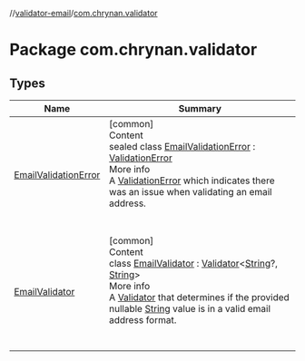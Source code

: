 //[validator-email](../../index.md)/[com.chrynan.validator](index.md)



# Package com.chrynan.validator  


## Types  
  
|  Name |  Summary | 
|---|---|
| <a name="com.chrynan.validator/EmailValidationError///PointingToDeclaration/"></a>[EmailValidationError](-email-validation-error/index.md)| <a name="com.chrynan.validator/EmailValidationError///PointingToDeclaration/"></a>[common]  <br>Content  <br>sealed class [EmailValidationError](-email-validation-error/index.md) : [ValidationError](../../../validator-core/validator-core/com.chrynan.validator/-validation-error/index.md)  <br>More info  <br>A [ValidationError](../../../validator-core/validator-core/com.chrynan.validator/-validation-error/index.md) which indicates there was an issue when validating an email address.  <br><br><br>|
| <a name="com.chrynan.validator/EmailValidator///PointingToDeclaration/"></a>[EmailValidator](-email-validator/index.md)| <a name="com.chrynan.validator/EmailValidator///PointingToDeclaration/"></a>[common]  <br>Content  <br>class [EmailValidator](-email-validator/index.md) : [Validator](../../../validator-core/validator-core/com.chrynan.validator/-validator/index.md)<[String](https://kotlinlang.org/api/latest/jvm/stdlib/kotlin/-string/index.html)?, [String](https://kotlinlang.org/api/latest/jvm/stdlib/kotlin/-string/index.html)>   <br>More info  <br>A [Validator](../../../validator-core/validator-core/com.chrynan.validator/-validator/index.md) that determines if the provided nullable [String](https://kotlinlang.org/api/latest/jvm/stdlib/kotlin/-string/index.html) value is in a valid email address format.  <br><br><br>|

